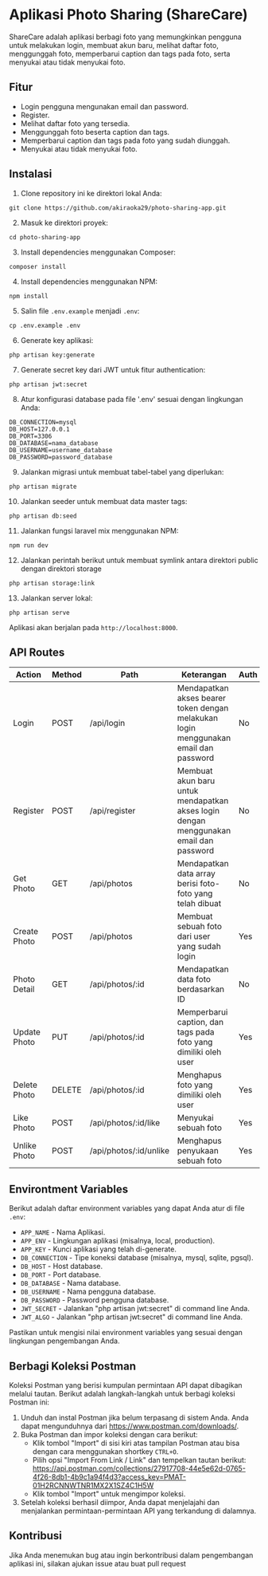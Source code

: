 # Aplikasi Photo Sharing (ShareCare)
ShareCare adalah aplikasi berbagi foto yang memungkinkan pengguna untuk melakukan login, membuat akun baru, melihat daftar foto, menggunggah foto, memperbarui caption dan tags pada foto, serta menyukai atau tidak menyukai foto.

## Fitur
- Login pengguna mengunakan email dan password.
- Register.
- Melihat daftar foto yang tersedia.
- Menggunggah foto beserta caption dan tags.
- Memperbarui caption dan tags pada foto yang sudah diunggah.
- Menyukai atau tidak menyukai foto.

## Instalasi
1. Clone repository ini ke direktori lokal Anda:
```shell
git clone https://github.com/akiraoka29/photo-sharing-app.git
```
2. Masuk ke direktori proyek:
```shell
cd photo-sharing-app
```
3. Install dependencies menggunakan Composer:
```shell
composer install
```
4. Install dependencies menggunakan NPM:
```shell
npm install
```
5. Salin file `.env.example` menjadi `.env`:
```shell
cp .env.example .env
```
6. Generate key aplikasi:
```shell
php artisan key:generate
```
7. Generate secret key dari JWT untuk fitur authentication:
```shell
php artisan jwt:secret
```
8. Atur konfigurasi database pada file '.env' sesuai dengan lingkungan Anda:
```shell
DB_CONNECTION=mysql
DB_HOST=127.0.0.1
DB_PORT=3306
DB_DATABASE=nama_database
DB_USERNAME=username_database
DB_PASSWORD=password_database
```
9. Jalankan migrasi untuk membuat tabel-tabel yang diperlukan:
```shell
php artisan migrate
```
10. Jalankan seeder untuk membuat data master tags:
```shell
php artisan db:seed
```
11. Jalankan fungsi laravel mix menggunakan NPM:
```shell
npm run dev
```
12. Jalankan perintah berikut untuk membuat symlink antara direktori public dengan direktori storage
```shell
php artisan storage:link
```
13. Jalankan server lokal:
```shell
php artisan serve
```
Aplikasi akan berjalan pada `http://localhost:8000`.

## API Routes
| Action         | Method | Path                   | Keterangan                                                                              | Auth
|----------------|--------|------------------------|-----------------------------------------------------------------------------------------|--------------------
| Login          | POST   | /api/login             | Mendapatkan akses bearer token dengan melakukan login menggunakan email dan password    | No
| Register       | POST   | /api/register          | Membuat akun baru untuk mendapatkan akses login dengan menggunakan email dan password   | No
| Get Photo      | GET    | /api/photos            | Mendapatkan data array berisi foto-foto yang telah dibuat                               | No
| Create Photo   | POST   | /api/photos            | Membuat sebuah foto dari user yang sudah login                                          | Yes
| Photo Detail   | GET    | /api/photos/:id        | Mendapatkan data foto berdasarkan ID                                                    | No
| Update Photo   | PUT    | /api/photos/:id        | Memperbarui caption, dan tags pada foto yang dimiliki oleh user                         | Yes
| Delete Photo   | DELETE | /api/photos/:id        | Menghapus foto yang dimiliki oleh user                                                  | Yes
| Like Photo     | POST   | /api/photos/:id/like   | Menyukai sebuah foto                                                                    | Yes
| Unlike Photo   | POST   | /api/photos/:id/unlike | Menghapus penyukaan sebuah foto                                                         | Yes

## Environtment Variables
Berikut adalah daftar environment variables yang dapat Anda atur di file `.env`:
- `APP_NAME` - Nama Aplikasi.
- `APP_ENV` - Lingkungan aplikasi (misalnya, local, production).
- `APP_KEY` - Kunci aplikasi yang telah di-generate.
- `DB_CONNECTION` - Tipe koneksi database (misalnya, mysql, sqlite, pgsql).
- `DB_HOST` - Host database.
- `DB_PORT` - Port database.
- `DB_DATABASE` - Nama database.
- `DB_USERNAME` - Nama pengguna database.
- `DB_PASSWORD` - Password pengguna database.
- `JWT_SECRET` - Jalankan "php artisan jwt:secret" di command line Anda. 
- `JWT_ALGO` - Jalankan "php artisan jwt:secret" di command line Anda. 

Pastikan untuk mengisi nilai environment variables yang sesuai dengan lingkungan pengembangan Anda.

## Berbagi Koleksi Postman
Koleksi Postman yang berisi kumpulan permintaan API dapat dibagikan melalui tautan. Berikut adalah langkah-langkah untuk berbagi koleksi Postman ini:
1. Unduh dan instal Postman jika belum terpasang di sistem Anda. Anda dapat mengunduhnya dari https://www.postman.com/downloads/.
2. Buka Postman dan impor koleksi dengan cara berikut:
    - Klik tombol "Import" di sisi kiri atas tampilan Postman atau bisa dengan cara menggunakan shortkey `CTRL+O`.
    - Pilih opsi "Import From Link / Link" dan tempelkan tautan berikut: https://api.postman.com/collections/27917708-44e5e62d-0765-4f26-8db1-4b9c1a94f4d3?access_key=PMAT-01H2RCNNWTNR1MX2X1SZ4C1H5W
    - Klik tombol "Import" untuk mengimpor koleksi.
3. Setelah koleksi berhasil diimpor, Anda dapat menjelajahi dan menjalankan permintaan-permintaan API yang terkandung di dalamnya.

## Kontribusi
Jika Anda menemukan bug atau ingin berkontribusi dalam pengembangan aplikasi ini, silakan ajukan issue atau buat pull request
